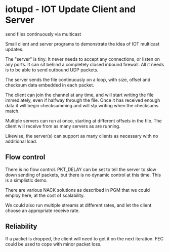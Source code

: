 # iotupd - IOT Update Client and Server

send files continuously via multicast


Small client and server programs to demonstrate the idea of IOT multicast
updates.

The "server" is tiny.  It never needs to accept any connections, or listen on
any ports.  It can sit behind a completely closed inbound firewall.  All it
needs is to be able to send outbound UDP packets.

The server sends the file continuously on a loop, with size, offset  and
checksum data embedded in each packet.

The client can join the channel at any time, and will start writing the file
immediately, even if halfway through the file.  Once it has received enough data
it will begin checksumming and will stp writing when the checksums match.

Multiple servers can run at once, starting at different offsets in the file.
The client will receive from as many servers as are running.

Likewise, the server(s) can support as many clients as necessary with no
additional load.


## Flow control

There is no flow control.  PKT_DELAY can be set to tell the server to slow down
sending of packets, but there is no dynamic control at this time.  This is a
simplistic demo.

There are various NACK solutions as described in PGM that we could employ here,
at the cost of scalability.

We could also run multiple streams at different rates, and let the client choose
an appropriate receive rate.


## Reliability

If a packet is dropped, the client will need to get it on the next iteration.
FEC could be used to cope with minor packet loss.
